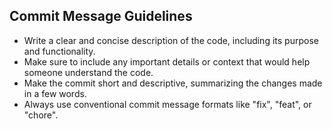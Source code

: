 ## Commit Message Guidelines

- Write a clear and concise description of the code, including its purpose and functionality.
- Make sure to include any important details or context that would help someone understand the code.
- Make the commit short and descriptive, summarizing the changes made in a few words.
- Always use conventional commit message formats like "fix", "feat", or "chore".

